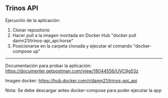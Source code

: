 Trinos API
----------------------
Ejecución de la aplicación:
1. Clonar repositorio
2. Hacer pull a la imagen montada en Docker Hub "docker pull damn21/trinos-api_api:horse" 
3. Posicionarse en la carpeta clonada y ejecutar el comando "docker-compose up"
------------------------------------------------
Documentación para probar la aplicación:
https://documenter.getpostman.com/view/18044556/UVC9g53z

Imagen docker: 
https://hub.docker.com/r/damn21/trinos-api_api

Nota: Se debe descargar antes docker-compose para poder ejecutar la app

